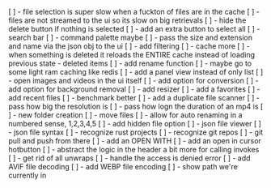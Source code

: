 [ ] - file selection is super slow when a fuckton of files are in the cache
[ ] - files are not streamed to the ui so its slow on big retrievals
[ ] - hide the delete button if nothing is selected
[ ] - add an extra button to select all
[ ] - search bar
[ ] - command palette maybe
[ ] - pass the size and extension and name via the json obj to the ui
[ ] - add filtering
[ ] - cache more
[ ] - when something is deleted it reloads the ENTIRE cache instead of loading previous state - deleted items
[ ] - add rename function
[ ] - maybe go to some light ram caching like redis
[ ] - add a panel view instead of only list
[ ] - open images and videos in the ui itself
[ ] - add option for conversion
[ ] - add option for background removal
[ ] - add resizer
[ ] - add a favorites
[ ] - add recent files
[ ] - benchmark better
[ ] - add a duplicate file scanner
[ ] - pass how big the resolution is 
[ ] - pass how logn the duration of an mp4 is
[ ] - new folder creation
[ ] - move files
[ ] - allow for auto renaming in a numbered sense, 1,2,3,4,5
[ ] - add hidden file option
[ ] - json file viewer
[ ] - json file syntax
[ ] - recognize rust projects 
[ ] - recognize git repos
[ ] - git pull and push from there
[ ] - add an OPEN WITH 
[ ] - add an open in cursor hotbutton
[ ] - abstract the logic in the header a bit more for calling invokes
[ ] - get rid of all unwraps
[ ] - handle the access is denied error
[ ] - add AVIF file decoding
[ ] - add WEBP file encoding
[ ] - show path we're currently in